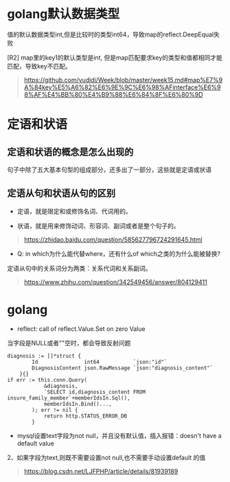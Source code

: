 
# golang默认数据类型

值的默认数据类型int,但是比较时的类型int64，导致map的reflect.DeepEqual失败


[R2] map里的key1的默认类型是int, 但是map匹配要求key的类型和值都相同才能匹配，导致key不匹配。

> https://github.com/yudidi/Week/blob/master/week15.md#map%E7%9A%84key%E5%A6%82%E6%9E%9C%E6%98%AFinterface%E6%98%AF%E4%BB%80%E4%B9%88%E6%84%8F%E6%80%9D 

# 定语和状语

## 定语和状语的概念是怎么出现的

句子中除了五大基本句型的组成部分，还多出了一部分，这些就是定语或状语

## 定语从句和状语从句的区别

* 定语，就是限定和或修饰名词、代词用的。

* 状语，就是用来修饰动词、形容词、副词或者是整个句子的。

> https://zhidao.baidu.com/question/585627796724291645.html

* Q: in which为什么能代替where，还有什么of which之类的为什么能被替换?

定语从句中的关系词分为两类：关系代词和关系副词。

> https://www.zhihu.com/question/342549456/answer/804129411


# golang

* reflect: call of reflect.Value.Set on zero Value

当字段是NULL或者""空时，都会导致反射问题

```
diagnosis := []*struct {
		Id               int64           `json:"id"`
		DiagnosisContent json.RawMessage `json:"diagnosis_content"`
	}{}
if err := this.conn.Query(
			&diagnosis,
			`SELECT id,diagnosis_content FROM insure_family_member`+memberIdsIn.Sql(),
			memberIdsIn.Bind()...,
		); err != nil {
			return http.STATUS_ERROR_DB
		}
```

* mysql设置text字段为not null，并且没有默认值，插入报错：doesn't have a default value

2、如果字段为text,则既不需要设置not null,也不需要手动设置default 的值

> https://blog.csdn.net/LJFPHP/article/details/81939189
